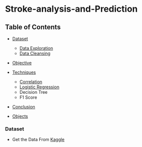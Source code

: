 # Stroke-analysis-and-Prediction
## Table of Contents
- [Dataset](#Dataset)
    - [Data Exploration](#travel--places)
    - [Data Cleansing](#activities)
- [Objective](#people--body)
- [Techniques](#animals--nature)
    - [Correlation](#travel--places)
    - [Logistic Regression](#activities)
    - Decision Tree
    - F1 Score
- [Conclusion](#food--drink)

- [Objects](#objects)



### Dataset
- Get the Data From [Kaggle](https://www.kaggle.com/datasets/fedesoriano/stroke-prediction-dataset)
